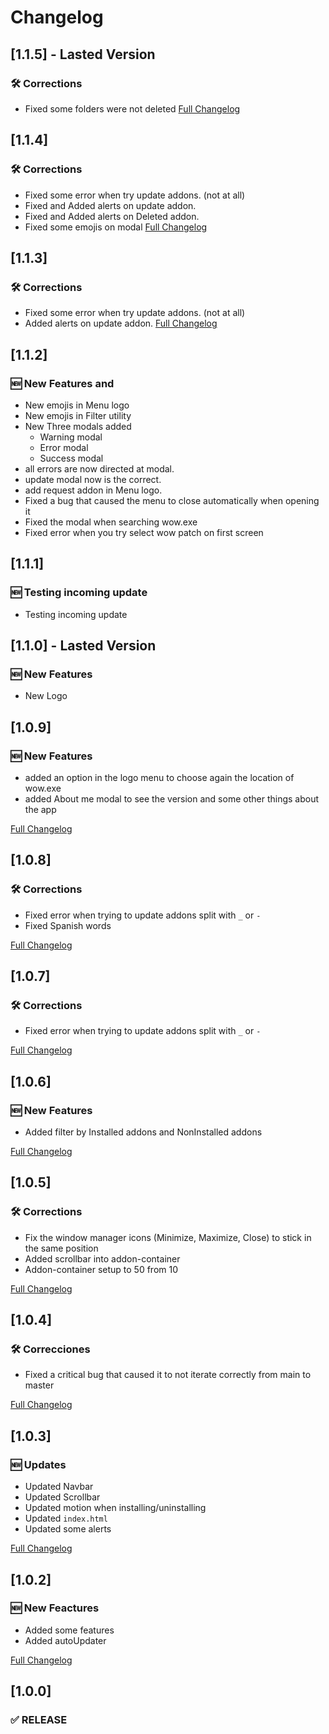 # Changelog

## [1.1.5] - Lasted Version
### 🛠️ Corrections
- Fixed some folders were not deleted
[Full Changelog](https://github.com/PentSec/MasterAddonManager/compare/v1.1.4...v1.1.5)

## [1.1.4]
### 🛠️ Corrections
- Fixed some error when try update addons. (not at all)
- Fixed and Added alerts on update addon.
- Fixed and Added alerts on Deleted addon.
- Fixed some emojis on modal
[Full Changelog](https://github.com/PentSec/MasterAddonManager/compare/v1.1.3...v1.1.4)

## [1.1.3]
### 🛠️ Corrections
- Fixed some error when try update addons. (not at all)
- Added alerts on update addon.
[Full Changelog](https://github.com/PentSec/MasterAddonManager/compare/v1.1.0...v1.1.3)

## [1.1.2]
### 🆕 New Features and 
- New emojis in Menu logo
- New emojis in Filter utility
- New Three modals added
  - Warning modal
  - Error modal
  - Success modal
- all errors are now directed at modal.
- update modal now is the correct.
- add request addon in Menu logo.
- Fixed a bug that caused the menu to close automatically when opening it
- Fixed the modal when searching wow.exe
- Fixed error when you try select wow patch on first screen
   

## [1.1.1]
### 🆕 Testing incoming update
- Testing incoming update

## [1.1.0] - Lasted Version
### 🆕 New Features
- New Logo

## [1.0.9]
### 🆕 New Features
- added an option in the logo menu to choose again the location of wow.exe
- added About me modal to see the version and some other things about the app

[Full Changelog](https://github.com/PentSec/MasterAddonManager/compare/v1.0.8...v1.0.9)

## [1.0.8]
### 🛠️ Corrections
- Fixed error when trying to update addons split with `_` or `-`
- Fixed Spanish words

[Full Changelog](https://github.com/PentSec/MasterAddonManager/compare/v1.0.7...v1.0.8)

## [1.0.7]
### 🛠️ Corrections
- Fixed error when trying to update addons split with `_` or `-`

[Full Changelog](https://github.com/PentSec/MasterAddonManager/compare/v1.0.6...v1.0.7)

## [1.0.6]
### 🆕 New Features
- Added filter by Installed addons and NonInstalled addons

[Full Changelog](https://github.com/PentSec/MasterAddonManager/compare/v1.0.5...v1.0.6)

## [1.0.5]
### 🛠️ Corrections
- Fix the window manager icons (Minimize, Maximize, Close) to stick in the same position
- Added scrollbar into addon-container
- Addon-container setup to 50 from 10

[Full Changelog](https://github.com/PentSec/MasterAddonManager/compare/v1.0.4...v1.0.5)

## [1.0.4]
### 🛠️ Correcciones
- Fixed a critical bug that caused it to not iterate correctly from main to master

[Full Changelog](https://github.com/PentSec/MasterAddonManager/compare/v1.0.3...v1.0.4)

## [1.0.3]
### 🆕 Updates
- Updated Navbar
- Updated Scrollbar
- Updated motion when installing/uninstalling
- Updated `index.html`
- Updated some alerts

[Full Changelog](https://github.com/PentSec/MasterAddonManager/compare/v1.0.2...v1.0.3)

## [1.0.2]
### 🆕 New Feactures
- Added some features
- Added autoUpdater

[Full Changelog](https://github.com/PentSec/MasterAddonManager/compare/v1.0.1...v1.0.2)

## [1.0.0]
### ✅ RELEASE
